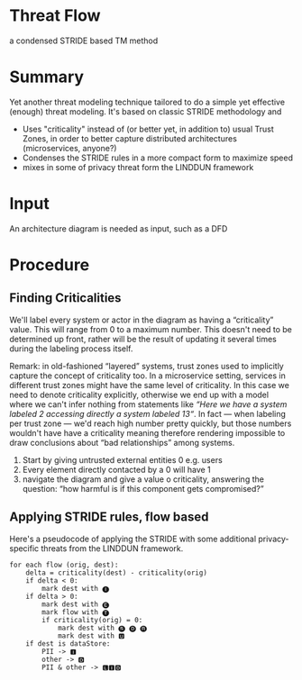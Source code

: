 # Threat Flow
a condensed STRIDE based TM method

# Summary

Yet another threat modeling technique tailored to do a simple yet effective (enough) threat modeling. It's based on classic STRIDE methodology and 
* Uses "criticality" instead of (or better yet, in addition to) usual Trust Zones, in order to better capture distributed architectures (microservices, anyone?)
* Condenses the STRIDE rules in a more compact form to maximize speed
* mixes in some of privacy threat form the LINDDUN framework 

# Input

An architecture diagram is needed as input, such as a DFD

# Procedure

## Finding Criticalities
We'll label every system or actor in the diagram as having a “criticality” value. This will range from 0 to a maximum number. This doesn't need to be determined up front, rather will be the result of updating it several times during the labeling process itself.

Remark: in old-fashioned “layered” systems, trust zones used to implicitly capture the concept of criticality too. 
In a microservice setting, services in different trust zones might have the same level of criticality. 
In this case we need to denote criticality explicitly, otherwise we end up with a model where we can't infer nothing from statements like _“Here we have a system labeled 2 accessing directly a system labeled 13“_. In fact — when labeling per trust zone — we'd reach high number pretty quickly, but those numbers wouldn't have have a criticality meaning therefore rendering impossible to draw conclusions about “bad relationships” among systems.

1. Start by giving untrusted external entities 0 e.g. users
2. Every element directly contacted by a 0 will have 1
3. navigate the diagram and give a value o criticality, answering the question: “how harmful is if this component gets compromised?”


## Applying STRIDE rules, flow based

Here's a pseudocode of applying the STRIDE with some additional privacy-specific threats from the LINDDUN framework.

```
for each flow (orig, dest):
    delta = criticality(dest) - criticality(orig)
    if delta < 0:
        mark dest with 🅘
    if delta > 0:
        mark dest with 🅔
        mark flow with 🅣
        if criticality(orig) = 0:
            mark dest with 🅢 🅓 🅡
            mark dest with 🆄 
    if dest is dataStore:
        PII -> 🅸
        other -> 🅳
        PII & other -> 🅻🅸🅳 
```
